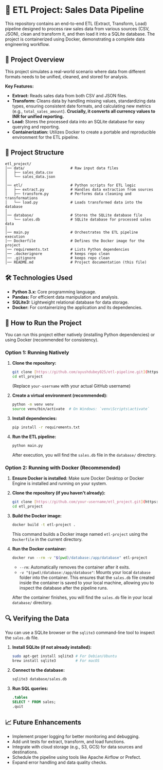 # 📂 ETL Project: Sales Data Pipeline

This repository contains an end-to-end ETL (Extract, Transform, Load) pipeline designed to process raw sales data from various sources (CSV, JSON), clean and transform it, and then load it into a SQLite database. The project is containerized using Docker, demonstrating a complete data engineering workflow.

## 🚀 Project Overview

This project simulates a real-world scenario where data from different formats needs to be unified, cleaned, and stored for analysis.

**Key Features:**
* **Extract:** Reads sales data from both CSV and JSON files.
* **Transform:** Cleans data by handling missing values, standardizing data types, ensuring consistent date formats, and calculating new metrics (e.g., `total_sales_amount`). **Crucially, it converts all currency values to INR for unified reporting.**
* **Load:** Stores the processed data into an SQLite database for easy querying and reporting.
* **Containerization:** Utilizes Docker to create a portable and reproducible environment for the ETL pipeline.

## 📁 Project Structure

```
etl_project/
│── data/                     # Raw input data files
│   ├── sales_data.csv
│   └── sales_data.json
│
│── etl/                      # Python scripts for ETL logic
│   ├── extract.py            # Handles data extraction from sources
│   ├── transform.py          # Performs data cleaning and transformations
│   └── load.py               # Loads transformed data into the database
│
│── database/                 # Stores the SQLite database file
│   └── sales.db              # SQLite database for processed sales data
│
│── main.py                   # Orchestrates the ETL pipeline execution
│── Dockerfile                # Defines the Docker image for the project
│── requirements.txt          # Lists Python dependencies
│── .dockerignore             # keeps repo clean
│── .gitignore                # keeps repo clean
│── README.md                 # Project documentation (this file)
```

## 🛠️ Technologies Used

* **Python 3.x:** Core programming language.
* **Pandas:** For efficient data manipulation and analysis.
* **SQLite3:** Lightweight relational database for data storage.
* **Docker:** For containerizing the application and its dependencies.

## 🏃 How to Run the Project

You can run this project either natively (installing Python dependencies) or using Docker (recommended for consistency).

### Option 1: Running Natively

1.  **Clone the repository:**
    ```bash
    git clone [https://github.com/ayushdubey025/etl-pipeline.git](https://github.com/ayushdubey025/etl-pipeline.git)
    cd etl_project
    ```
    (Replace `your-username` with your actual GitHub username)

2.  **Create a virtual environment (recommended):**
    ```bash
    python -m venv venv
    source venv/bin/activate  # On Windows: `venv\Scripts\activate`
    ```

3.  **Install dependencies:**
    ```bash
    pip install -r requirements.txt
    ```

4.  **Run the ETL pipeline:**
    ```bash
    python main.py
    ```
    After execution, you will find the `sales.db` file in the `database/` directory.

### Option 2: Running with Docker (Recommended)

1.  **Ensure Docker is installed:**
    Make sure Docker Desktop or Docker Engine is installed and running on your system.

2.  **Clone the repository (if you haven't already):**
    ```bash
    git clone [https://github.com/your-username/etl_project.git](https://github.com/your-username/etl_project.git)
    cd etl_project
    ```

3.  **Build the Docker image:**
    ```bash
    docker build -t etl-project .
    ```
    This command builds a Docker image named `etl-project` using the `Dockerfile` in the current directory.

4.  **Run the Docker container:**
    ```bash
    docker run --rm -v "$(pwd)/database:/app/database" etl-project
    ```
    * `--rm`: Automatically removes the container after it exits.
    * `-v "$(pwd)/database:/app/database"`: Mounts your local `database` folder into the container. This ensures that the `sales.db` file created inside the container is saved to your local machine, allowing you to inspect the database after the pipeline runs.

    After the container finishes, you will find the `sales.db` file in your local `database/` directory.

## 🔍 Verifying the Data

You can use a SQLite browser or the `sqlite3` command-line tool to inspect the `sales.db` file.

1.  **Install SQLite (if not already installed):**
    ```bash
    sudo apt-get install sqlite3 # For Debian/Ubuntu
    brew install sqlite3         # For macOS
    ```

2.  **Connect to the database:**
    ```bash
    sqlite3 database/sales.db
    ```

3.  **Run SQL queries:**
    ```sql
    .tables
    SELECT * FROM sales;
    .quit
    ```

## 📈 Future Enhancements

* Implement proper logging for better monitoring and debugging.
* Add unit tests for extract, transform, and load functions.
* Integrate with cloud storage (e.g., S3, GCS) for data sources and destinations.
* Schedule the pipeline using tools like Apache Airflow or Prefect.
* Expand error handling and data quality checks.
